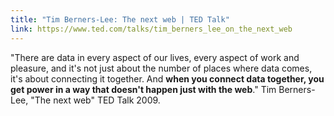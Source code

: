 ```yaml
---
title: "Tim Berners-Lee: The next web | TED Talk"
link: https://www.ted.com/talks/tim_berners_lee_on_the_next_web
---
```

"There are data in every aspect of our lives, every aspect of work and pleasure, and it's not just about the number of places where data comes, it's about connecting it together. And **when you connect data together, you get power in a way that doesn't happen just with the web**." Tim Berners-Lee, "The next web" TED Talk 2009.